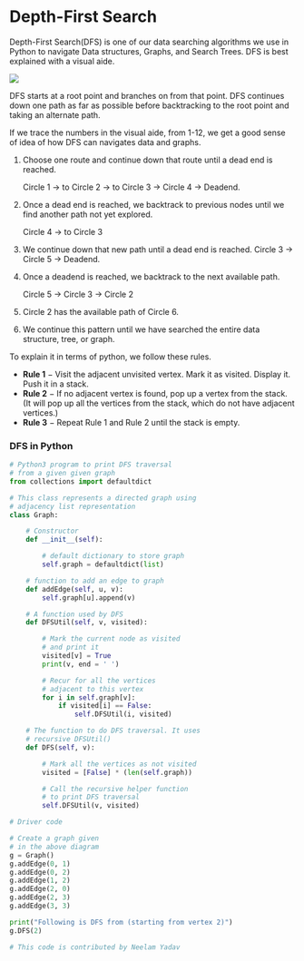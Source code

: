 <!--title={Depth First Search (DFS)}-->

# Depth-First Search 

Depth-First Search(DFS) is one of our data searching algorithms we use in Python to navigate Data structures, Graphs, and Search Trees. DFS is best explained with a visual aide. 

![]( https://upload.wikimedia.org/wikipedia/commons/thumb/1/1f/Depth-first-tree.svg/450px-Depth-first-tree.svg.png)

DFS starts at a root point and branches on from that point. DFS continues down one path as far as possible before backtracking to the root point and taking an alternate path. 

If we trace the numbers in the visual aide, from 1-12, we get a good sense of idea of how DFS can navigates data and graphs. 

1. Choose one route and continue down that route until a dead end is reached. 

   Circle 1 -> to Circle 2 -> to Circle 3 -> Circle 4 -> Deadend.

2. Once a dead end is reached, we backtrack to previous nodes until we find another path not yet explored. 

   Circle 4 -> to Circle 3 

3. We continue down that new path until a dead end is reached. Circle 3 -> Circle 5 -> Deadend.

4. Once a deadend is reached, we backtrack to the next available path. 

   Circle 5 -> Circle 3 -> Circle 2

5. Circle 2 has the available path of Circle 6.

6. We continue this pattern until we have searched the entire data structure, tree, or graph. 

To explain it in terms of python, we follow these rules.

- **Rule 1** − Visit the adjacent unvisited vertex. Mark it as visited. Display it. Push it in a stack.
- **Rule 2** − If no adjacent vertex is found, pop up a vertex from the stack. (It will pop up all the vertices from the stack, which do not have adjacent vertices.)
- **Rule 3** − Repeat Rule 1 and Rule 2 until the stack is empty.

### DFS in Python

```Python
# Python3 program to print DFS traversal 
# from a given given graph 
from collections import defaultdict 

# This class represents a directed graph using 
# adjacency list representation 
class Graph: 

	# Constructor 
	def __init__(self): 

		# default dictionary to store graph 
		self.graph = defaultdict(list) 

	# function to add an edge to graph 
	def addEdge(self, u, v): 
		self.graph[u].append(v) 

	# A function used by DFS 
	def DFSUtil(self, v, visited): 

		# Mark the current node as visited 
		# and print it 
		visited[v] = True
		print(v, end = ' ') 

		# Recur for all the vertices 
		# adjacent to this vertex 
		for i in self.graph[v]: 
			if visited[i] == False: 
				self.DFSUtil(i, visited) 

	# The function to do DFS traversal. It uses 
	# recursive DFSUtil() 
	def DFS(self, v): 

		# Mark all the vertices as not visited 
		visited = [False] * (len(self.graph)) 

		# Call the recursive helper function 
		# to print DFS traversal 
		self.DFSUtil(v, visited) 

# Driver code 

# Create a graph given 
# in the above diagram 
g = Graph() 
g.addEdge(0, 1) 
g.addEdge(0, 2) 
g.addEdge(1, 2) 
g.addEdge(2, 0) 
g.addEdge(2, 3) 
g.addEdge(3, 3) 

print("Following is DFS from (starting from vertex 2)") 
g.DFS(2) 

# This code is contributed by Neelam Yadav 
```

